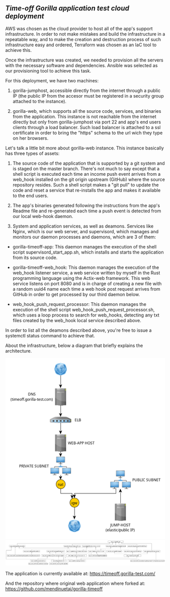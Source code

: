  
## _Time-off Gorilla application test cloud deployment_

AWS was chosen as the cloud provider to host all of the app's support infrastructure. In order to not make mistakes and build the infrastructure in a repeatable way, and to make the creation and destruction process of such infrastructure easy and ordered, Terraform was chosen as an IaC tool to achieve this.

Once the infrastructure was created, we needed to provision all the servers with the necessary software and dependencies. Ansible was selected as our provisioning tool to achieve this task.

For this deployment, we have two machines:

1. gorilla-jumphost, accessible directly from the internet through a public IP (the public IP from the accesor must be registered in a security group attached to the instance).


2. gorilla-web, which supports all the source code, services, and binaries from the application. This instance is not reachable from the internet directly but only from gorilla-jumphost via port 22 and app's end users clients through a load balancer. Such load balancer is attached to a ssl certificate in order to bring the "https" schema to the url wich they type on her browsers.

Let's talk a little bit more about gorilla-web instance. This instance basically has three types of assets:
1. The source code of the application that is supported by a git system and is staged on the master branch.
There's not much to say except that a shell script is executed each time an income push event arrives from a web_hook installed on the git origin upstream (GitHub) where the source repository resides. Such a shell script makes a "git pull" to update the code and reset a service that re-installs the app and makes it available to the end users.

2. The app's binaries generated following the instructions from the app's Readme file and re-generated each time a push event is detected from our local web-hook daemon.

3. System and application services, as well as deamons.
Services like Nginx, which is our web server, and supervisord, which manages and monitors our daemon processes and daemons, which are 3 of them:

-  gorilla-timeoff-app: This daemon manages the execution of the shell script supervisord_start_app.sh, which installs and starts the application from its source code.

- gorilla-timeoff-web_hook: This daemon manages the execution of the web_hook listener service, a web service written by myself in the Rust programming language using the Actix-web framework. This web service listens on port 8080 and is in charge of creating a new file with a random uuid4 name each time a web hook post request arrives from GitHub in order to get processed by our third daemon below.

- web_hook_push_request_processor: This daemon manages the execution of the shell script web_hook_push_request_processor.sh, which uses a loop process to search for web_hooks, detecting any txt files created by the web_hook local service described above.

In order to list all the deamons described above, you're free to issue a systemctl status command to achieve that.

About the infrastructure,  below a diagram that briefly explains the architecture.

![image info](./pictures/brief_arch.png)
![image info](./pictures/detail_arch.png)

The application is currently available at: https://timeoff.gorilla-test.com/

And the repository where original web application where forked at: https://github.com/mendinuetaj/gorilla-timeoff
